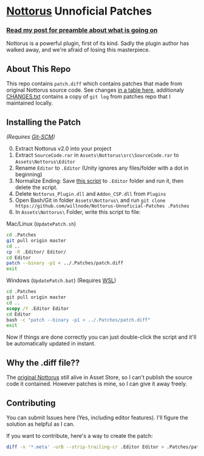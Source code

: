 # [Nottorus](http://u3d.as/qVo) Unnoficial Patches

### [Read my post for preamble about what is going on](https://blog.wellosoft.net/en/nottorus-after-2-years.html)

Nottorus is a powerful plugin, first of its kind. Sadly the plugin author has walked away, and we're afraid of losing this masterpiece.

## About This Repo

This repo contains `patch.diff` which contains patches that made from original Nottorus source code.
See changes [in a table here](https://blog.wellosoft.net/en/nottorus-after-2-years.html#edit-post-mortem), additionaly [CHANGES.txt](CHANGES.txt) contains a copy of 	`git log` from patches repo that I maintained locally.

## Installing the Patch

*(Requires [Git-SCM](https://git-scm.com/))*

0. Extract Nottorus v2.0 into your project
1. Extract `SourceCode.rar` in `Assets\Nottorus\src\SourceCode.rar` to `Assets\Nottorus\Editor`
2. Rename `Editor` to `.Editor` (Unity ignores any files/folder with a dot in beginning)
3. Normalize Ending: Save [this script](https://gist.github.com/willnode/a6e76fcb9ac5d150df4a356b818a0ffe) to `.Editor` folder and run it, then delete the script.
3. Delete `Nottorus_Plugin.dll` and `Addon_CSP.dll` from `Plugins`
4. Open Bash/Git in folder `Assets\Nottorus\` and run `git clone https://github.com/willnode/Nottorus-Unnoficial-Patches .Patches`
5. In `Assets\Nottorus\` Folder, write this script to file:

Mac/Linux (`UpdatePatch.sh`)

```sh
cd .Patches
git pull origin master
cd ..
cp -R .Editor/ Editor/
cd Editor
patch --binary -p1 < ../.Patches/patch.diff
exit
```

Windows (`UpdatePatch.bat`) (Requires [WSL](https://docs.microsoft.com/en-us/windows/wsl/install-win10))

```bat
cd .Patches
git pull origin master
cd ..
xcopy /Y .Editor Editor
cd Editor
bash -c "patch --binary -p1 < ../.Patches/patch.diff"
exit
```

Now if things are done correctly you can just double-click the script and it'll be automatically updated in instant.

## Why the .diff file??

The [original Nottorus](http://u3d.as/qVo) still alive in Asset Store, so I can't publish the source code it contained. However patches is mine, so I can give it away freely.

## Contributing

You can submit Issues here (Yes, including editor features). I'll figure the solution as helpful as I can.

If you want to contribute, here's a way to create the patch:

```sh
diff -x '*.meta' -urB --strip-trailing-cr .Editor Editor > .Patches/patch.diff
```

<!--

## Donation

[Link Here](https://paypal.me/WelloSoft)

I'm just one of many Nottorus Customer and I don't have any kind of relation with Nottorus author. I can't give 100% support but your donation can be a signal of how much importance of continuing Nottorus Development, so thank you.

-->
